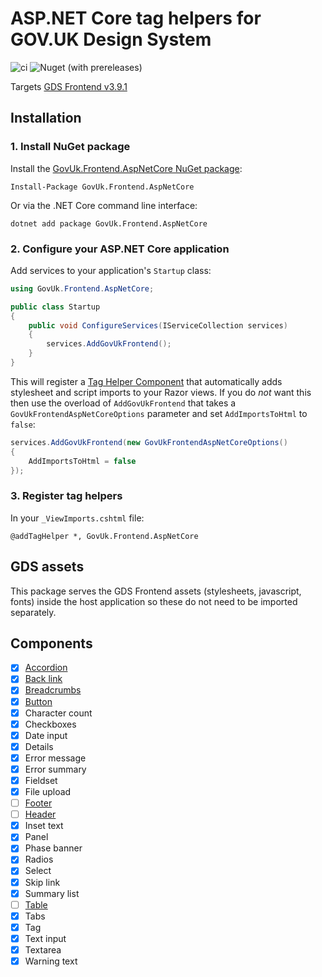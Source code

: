 # ASP.NET Core tag helpers for GOV.UK Design System

![ci](https://github.com/gunndabad/govuk-frontend-aspnetcore/workflows/ci/badge.svg)
![Nuget (with prereleases)](https://img.shields.io/nuget/vpre/GovUk.Frontend.AspNetCore)

Targets [GDS Frontend v3.9.1](https://github.com/alphagov/govuk-frontend/releases/tag/v3.9.1)

## Installation

### 1. Install NuGet package

Install the [GovUk.Frontend.AspNetCore NuGet package](https://www.nuget.org/packages/GovUk.Frontend.AspNetCore/):

    Install-Package GovUk.Frontend.AspNetCore
    
Or via the .NET Core command line interface:

    dotnet add package GovUk.Frontend.AspNetCore

### 2. Configure your ASP.NET Core application

Add services to your application's `Startup` class:

```cs
using GovUk.Frontend.AspNetCore;

public class Startup
{
    public void ConfigureServices(IServiceCollection services)
    {
        services.AddGovUkFrontend();
    }
}
```

This will register a [Tag Helper Component](https://docs.microsoft.com/en-us/aspnet/core/mvc/views/tag-helpers/th-components?view=aspnetcore-5.0) that automatically adds stylesheet and script imports to your Razor views.
If you do *not* want this then use the overload of `AddGovUkFrontend` that takes a `GovUkFrontendAspNetCoreOptions` parameter and set `AddImportsToHtml` to `false`:

```cs
services.AddGovUkFrontend(new GovUkFrontendAspNetCoreOptions()
{
    AddImportsToHtml = false
});
```

### 3. Register tag helpers

In your `_ViewImports.cshtml` file:

```razor:
@addTagHelper *, GovUk.Frontend.AspNetCore
```

## GDS assets

This package serves the GDS Frontend assets (stylesheets, javascript, fonts) inside the host application so these do not need to be imported separately.

## Components

- [x] [Accordion](docs/accordion.md)
- [x] [Back link](docs/back-link.md)
- [x] [Breadcrumbs](docs/breadcrumbs.md)
- [x] [Button](docs/button.md)
- [x] Character count
- [x] Checkboxes
- [x] Date input
- [x] Details
- [x] Error message
- [x] Error summary
- [x] Fieldset
- [x] File upload
- [ ] [Footer](https://github.com/gunndabad/govuk-frontend-aspnetcore/issues/18)
- [ ] [Header](https://github.com/gunndabad/govuk-frontend-aspnetcore/issues/17)
- [x] Inset text
- [x] Panel
- [x] Phase banner
- [x] Radios
- [x] Select
- [x] Skip link
- [x] Summary list
- [ ] [Table](https://github.com/gunndabad/govuk-frontend-aspnetcore/issues/29)
- [x] Tabs
- [x] Tag
- [x] Text input
- [x] Textarea
- [x] Warning text